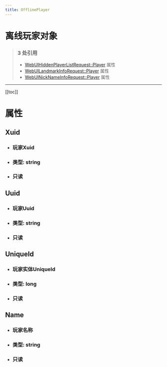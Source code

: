 ```yaml
---
title: OfflinePlayer
---
```


# 离线玩家对象

> ### 3 处引用
> - [WebUIHiddenPlayerListRequest::Player](../types/WebUIHiddenPlayerListRequest.md#player) 属性
> - [WebUILandmarkInfoRequest::Player](../types/WebUILandmarkInfoRequest.md#player) 属性
> - [WebUINickNameInfoRequest::Player](../types/WebUINickNameInfoRequest.md#player) 属性
---

[[toc]]

# 属性
## Xuid
- ### 玩家Xuid
- ### 类型: string
- ### 只读
## Uuid
- ### 玩家Uuid
- ### 类型: string
- ### 只读
## UniqueId
- ### 玩家实体UniqueId
- ### 类型: long
- ### 只读
## Name
- ### 玩家名称
- ### 类型: string
- ### 只读